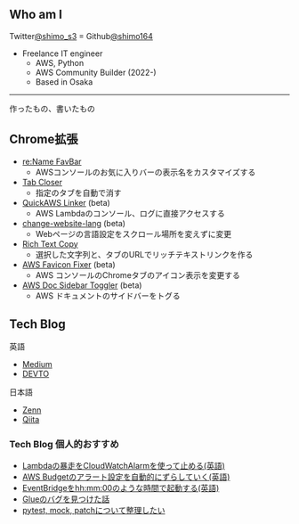 ## Who am I
Twitter[@shimo_s3](https://x.com/shimo_s3) = Github[@shimo164](https://github.com/shimo164)
- Freelance IT engineer
  - AWS, Python
  - AWS Community Builder (2022-)
  - Based in Osaka

---

作ったもの、書いたもの

## Chrome拡張

- [re:Name FavBar](https://chrome.google.com/webstore/detail/rename-favbar/djibddceopnloddkfmgekaejflcnadli)
  - AWSコンソールのお気に入りバーの表示名をカスタマイズする
- [Tab Closer](https://chrome.google.com/webstore/detail/tab-closer/cmcmmpklddmejocjlienfddkdlggccbd)
  - 指定のタブを自動で消す
- [QuickAWS Linker](https://github.com/shimo164/quick-aws-linker) (beta)
  - AWS Lambdaのコンソール、ログに直接アクセスする
- [change-website-lang](https://github.com/shimo164/change-website-lang) (beta)
  - Webページの言語設定をスクロール場所を変えずに変更
- [Rich Text Copy](https://chrome.google.com/webstore/detail/rich-text-copy/aidldbbgafbfbooldgdpbpgkabdojfge) 
  - 選択した文字列と、タブのURLでリッチテキストリンクを作る
- [AWS Favicon Fixer](https://github.com/shimo164/aws-favicon-fixer) (beta)
  - AWS コンソールのChromeタブのアイコン表示を変更する
- [AWS Doc Sidebar Toggler](https://github.com/shimo164/awsdoc-sidebar-toggler) (beta)
  - AWS ドキュメントのサイドバーをトグる

## Tech Blog

英語

- [Medium](https://medium.com/@shimo164)
- [DEVTO](https://dev.to/shimo_s3)

日本語

- [Zenn](https://zenn.dev/shimo_s3)
- [Qiita](https://qiita.com/shimo_s3)

### Tech Blog 個人的おすすめ

- [Lambdaの暴走をCloudWatchAlarmを使って止める(英語)](https://dev.to/aws-builders/suspend-any-lambda-functions-using-a-single-cloudwatch-alarm-na9)
- [AWS Budgetのアラート設定を自動的にずらしていく(英語)](https://dev.to/aws-builders/aws-budgets-update-alert-thresholds-unlimitedly-with-lambda-5e7h)
- [EventBridgeをhh:mm:00のような時間で起動する(英語)](https://dev.to/aws-builders/trigger-precisely-at-hhmm00-with-eventbridge-and-lambda-1ia5)
- [Glueのバグを見つけた話](https://zenn.dev/shimo_s3/articles/60a19c1edea76d)
- [pytest, mock, patchについて整理したい](https://zenn.dev/shimo_s3/articles/9f486cfee75edc)
